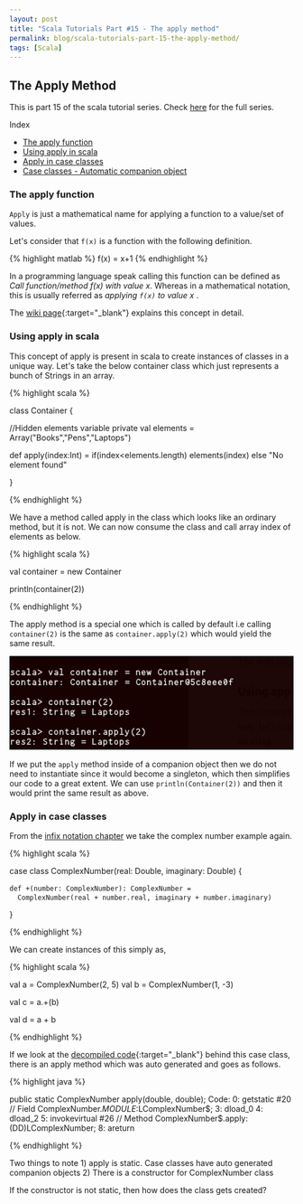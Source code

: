 ```yaml
---
layout: post
title: "Scala Tutorials Part #15 - The apply method"
permalink: blog/scala-tutorials-part-15-the-apply-method/
tags: [Scala]
---
```


The Apply Method
----------------


This is part 15 of the scala tutorial series. Check [here](/tags/#Scala) for the full series.

<i class="fa fa-list-ul fa-lg space-right"></i> Index

- [The apply function](#Intro)
- [Using apply in scala](#ApplyInScala)
- [Apply in case classes](#CaseClassApply)
- [Case classes - Automatic companion object](#CCAutoObj)

<h3><b><a name = "Intro" class="inter-header">The apply function</a></b></h3>

`Apply` is just a mathematical name for applying a function to a value/set of values.

Let's consider that `f(x)` is a function with the following definition.

{% highlight matlab %}
f(x) = x+1
{% endhighlight %}

In a programming language speak calling this function can be defined as 
<cite>Call function/method f(x) with value x</cite>. Whereas in a mathematical notation, 
this is usually referred as <cite> applying `f(x)` to value x </cite>.

The [wiki page](https://en.wikipedia.org/wiki/Apply){:target="_blank"} explains this concept in detail.

<h3><b><a name = "ApplyInScala" class="inter-header">Using apply in scala</a></b></h3>

This concept of apply is present in scala to create instances of classes in a unique way. 
Let's take the below container class which just represents a bunch of Strings in an array.

{% highlight scala %}

class Container  {

  //Hidden elements variable
  private val elements = Array("Books","Pens","Laptops")

  def apply(index:Int) = if(index<elements.length) elements(index) else "No element found"
  
}

{% endhighlight %}

We have a method called apply in the class which looks like an ordinary method, but it is not. We can now consume
the class and call array index of elements as below.

{% highlight scala %}

val container = new Container

println(container(2))

{% endhighlight %}

The apply method is a special one which is called by default i.e calling `container(2)` is the same as `container.apply(2)` which would 
yield the same result.

![Scala apply](/images/scala_apply.png)

If we put the `apply` method inside of a companion object then we do not need to instantiate since it would become a singleton, which then
simplifies our code to a great extent. We can use `println(Container(2))` and then it would print the same result as above.

<h3><b><a name = "CaseClassApply" class="inter-header">Apply in case classes</a></b></h3>

From the [infix notation chapter](/blog/scala-tutorials-part-12-infix-notation/#InfixNotation) we take the complex number example again.

{% highlight scala %}

case class ComplexNumber(real: Double, imaginary: Double) {

    def +(number: ComplexNumber): ComplexNumber =
      ComplexNumber(real + number.real, imaginary + number.imaginary)
      
}
  
{% endhighlight %}

We can create instances of this simply as,

{% highlight scala %}

  val a = ComplexNumber(2, 5)
  val b = ComplexNumber(1, -3)

  val c = a.+(b)
  
  val d = a + b

{% endhighlight %}

If we look at the [decompiled code](https://gist.github.com/Madusudanan/135e70cf55934c318b90eeee624236d8#file-complexnumber-java-L9){:target="_blank"}
behind this case class, there is an apply method which was auto generated and goes as follows.

{% highlight java %}

public static ComplexNumber apply(double, double);
    Code:
       0: getstatic     #20                 // Field ComplexNumber$.MODULE$:LComplexNumber$;
       3: dload_0
       4: dload_2
       5: invokevirtual #26                 // Method ComplexNumber$.apply:(DD)LComplexNumber;
       8: areturn

{% endhighlight %}


Two things to note 1) apply is static. Case classes have auto generated companion objects
2) There is a constructor for ComplexNumber class

If the constructor is not static, then how does the class gets created?